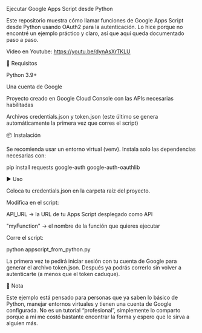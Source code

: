 Ejecutar Google Apps Script desde Python

Este repositorio muestra cómo llamar funciones de Google Apps Script desde Python usando OAuth2 para la autenticación.
Lo hice porque no encontré un ejemplo práctico y claro, así que aquí queda documentado paso a paso.

Video en Youtube:
https://youtu.be/dynAsXrTKLU

🚀 Requisitos

Python 3.9+

Una cuenta de Google

Proyecto creado en Google Cloud Console con las APIs necesarias habilitadas

Archivos credentials.json y token.json (este último se genera automáticamente la primera vez que corres el script)

📦 Instalación

Se recomienda usar un entorno virtual (venv).
Instala solo las dependencias necesarias con:

pip install requests google-auth google-auth-oauthlib

▶️ Uso

Coloca tu credentials.json en la carpeta raíz del proyecto.

Modifica en el script:

API_URL → la URL de tu Apps Script desplegado como API

"myFunction" → el nombre de la función que quieres ejecutar

Corre el script:

python appscript_from_python.py


La primera vez te pedirá iniciar sesión con tu cuenta de Google para generar el archivo token.json.
Después ya podrás correrlo sin volver a autenticarte (a menos que el token caduque).

📌 Nota

Este ejemplo está pensado para personas que ya saben lo básico de Python, manejar entornos virtuales y tienen una cuenta de Google configurada.
No es un tutorial “profesional”, simplemente lo comparto porque a mí me costó bastante encontrar la forma y espero que le sirva a alguien más.
